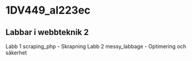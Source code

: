 1DV449_al223ec
==============
Labbar i webbteknik 2
-------------------
Labb 1 scraping_php - Skrapning
Labb 2 messy_labbage - Optimering och säkerhet